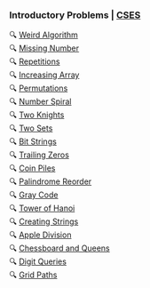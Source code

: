 ### Introductory Problems | [CSES](https://cses.fi/)

🔍 [Weird Algorithm](https://cses.fi/problemset/task/1068)<br>
🔍 [Missing Number](https://cses.fi/problemset/task/1083)<br>
🔍 [Repetitions](https://cses.fi/problemset/task/1069)<br>
🔍 [Increasing Array](https://cses.fi/problemset/task/1094)<br>
🔍 [Permutations](https://cses.fi/problemset/task/1070)<br>
🔍 [Number Spiral](https://cses.fi/problemset/task/1071)<br>
🔍 [Two Knights](https://cses.fi/problemset/task/1072)<br>
🔍 [Two Sets](https://cses.fi/problemset/task/1092)<br>
🔍 [Bit Strings](https://cses.fi/problemset/task/1617)<br>
🔍 [Trailing Zeros](https://cses.fi/problemset/task/1618)<br>
🔍 [Coin Piles](https://cses.fi/problemset/task/1754)<br>
🔍 [Palindrome Reorder](https://cses.fi/problemset/task/1755)<br>
🔍 [Gray Code](https://cses.fi/problemset/task/2205)<br>
🔍 [Tower of Hanoi](https://cses.fi/problemset/task/2165)<br>
🔍 [Creating Strings](https://cses.fi/problemset/task/1622)<br>
🔍 [Apple Division](https://cses.fi/problemset/task/1623)<br>
🔍 [Chessboard and Queens](https://cses.fi/problemset/task/1624)<br>
🔍 [Digit Queries](https://cses.fi/problemset/task/2431)<br>
🔍 [Grid Paths](https://cses.fi/problemset/task/1625)<br>